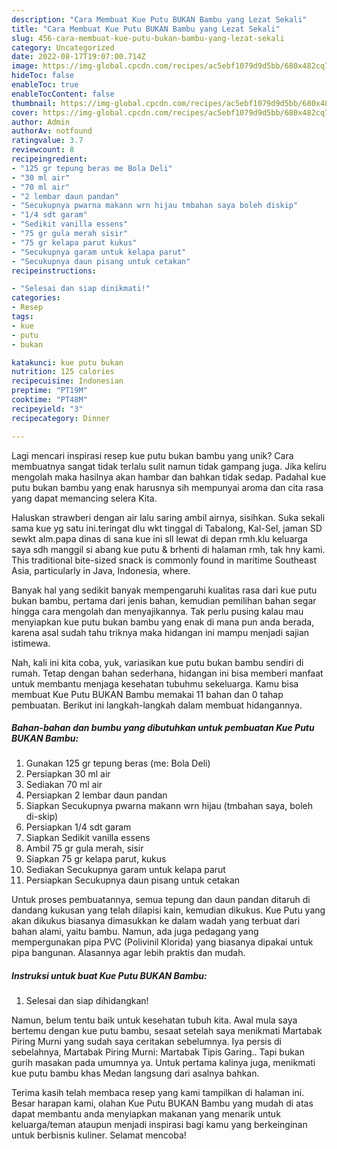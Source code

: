 ```yaml
---
description: "Cara Membuat Kue Putu BUKAN Bambu yang Lezat Sekali"
title: "Cara Membuat Kue Putu BUKAN Bambu yang Lezat Sekali"
slug: 456-cara-membuat-kue-putu-bukan-bambu-yang-lezat-sekali
category: Uncategorized
date: 2022-08-17T19:07:00.714Z
image: https://img-global.cpcdn.com/recipes/ac5ebf1079d9d5bb/680x482cq70/kue-putu-bukan-bambu-foto-resep-utama.jpg
hideToc: false
enableToc: true
enableTocContent: false
thumbnail: https://img-global.cpcdn.com/recipes/ac5ebf1079d9d5bb/680x482cq70/kue-putu-bukan-bambu-foto-resep-utama.jpg
cover: https://img-global.cpcdn.com/recipes/ac5ebf1079d9d5bb/680x482cq70/kue-putu-bukan-bambu-foto-resep-utama.jpg
author: Admin
authorAv: notfound
ratingvalue: 3.7
reviewcount: 8
recipeingredient:
- "125 gr tepung beras me Bola Deli"
- "30 ml air"
- "70 ml air"
- "2 lembar daun pandan"
- "Secukupnya pwarna makann wrn hijau tmbahan saya boleh diskip"
- "1/4 sdt garam"
- "Sedikit vanilla essens"
- "75 gr gula merah sisir"
- "75 gr kelapa parut kukus"
- "Secukupnya garam untuk kelapa parut"
- "Secukupnya daun pisang untuk cetakan"
recipeinstructions:

- "Selesai dan siap dinikmati!"
categories:
- Resep
tags:
- kue
- putu
- bukan

katakunci: kue putu bukan 
nutrition: 125 calories
recipecuisine: Indonesian
preptime: "PT19M"
cooktime: "PT48M"
recipeyield: "3"
recipecategory: Dinner

---
```





Lagi mencari inspirasi resep kue putu bukan bambu yang unik? Cara membuatnya sangat tidak terlalu sulit namun tidak gampang juga. Jika keliru mengolah maka hasilnya akan hambar dan bahkan tidak sedap. Padahal kue putu bukan bambu yang enak harusnya sih mempunyai aroma dan cita rasa yang dapat memancing selera Kita.





Haluskan strawberi dengan air lalu saring ambil airnya, sisihkan. Suka sekali sama kue yg satu ini.teringat dlu wkt tinggal di Tabalong, Kal-Sel, jaman SD sewkt alm.papa dinas di sana kue ini sll lewat di depan rmh.klu keluarga saya sdh manggil si abang kue putu &amp; brhenti di halaman rmh, tak hny kami. This traditional bite-sized snack is commonly found in maritime Southeast Asia, particularly in Java, Indonesia, where.

Banyak hal yang sedikit banyak mempengaruhi kualitas rasa dari kue putu bukan bambu, pertama dari jenis bahan, kemudian pemilihan bahan segar hingga cara mengolah dan menyajikannya. Tak perlu pusing kalau mau menyiapkan kue putu bukan bambu yang enak di mana pun anda berada, karena asal sudah tahu triknya maka hidangan ini mampu menjadi sajian istimewa.






Nah, kali ini kita coba, yuk, variasikan kue putu bukan bambu sendiri di rumah. Tetap dengan bahan sederhana, hidangan ini bisa memberi manfaat untuk membantu menjaga kesehatan tubuhmu sekeluarga. Kamu bisa membuat Kue Putu BUKAN Bambu memakai 11 bahan dan 0 tahap pembuatan. Berikut ini langkah-langkah dalam membuat hidangannya.

<!--inarticleads1-->

##### Bahan-bahan dan bumbu yang dibutuhkan untuk pembuatan Kue Putu BUKAN Bambu:

1. Gunakan 125 gr tepung beras (me: Bola Deli)
1. Persiapkan 30 ml air
1. Sediakan 70 ml air
1. Persiapkan 2 lembar daun pandan
1. Siapkan Secukupnya pwarna makann wrn hijau (tmbahan saya, boleh di-skip)
1. Persiapkan 1/4 sdt garam
1. Siapkan Sedikit vanilla essens
1. Ambil 75 gr gula merah, sisir
1. Siapkan 75 gr kelapa parut, kukus
1. Sediakan Secukupnya garam untuk kelapa parut
1. Persiapkan Secukupnya daun pisang untuk cetakan


Untuk proses pembuatannya, semua tepung dan daun pandan ditaruh di dandang kukusan yang telah dilapisi kain, kemudian dikukus. Kue Putu yang akan dikukus biasanya dimasukkan ke dalam wadah yang terbuat dari bahan alami, yaitu bambu. Namun, ada juga pedagang yang mempergunakan pipa PVC (Polivinil Klorida) yang biasanya dipakai untuk pipa bangunan. Alasannya agar lebih praktis dan mudah. 

<!--inarticleads2-->

##### Instruksi untuk buat Kue Putu BUKAN Bambu:


1. Selesai dan siap dihidangkan!

Namun, belum tentu baik untuk kesehatan tubuh kita. Awal mula saya bertemu dengan kue putu bambu, sesaat setelah saya menikmati Martabak Piring Murni yang sudah saya ceritakan sebelumnya. Iya persis di sebelahnya, Martabak Piring Murni: Martabak Tipis Garing.. Tapi bukan gurih masakan pada umumnya ya. Untuk pertama kalinya juga, menikmati kue putu bambu khas Medan langsung dari asalnya bahkan. 

Terima kasih telah membaca resep yang kami tampilkan di halaman ini. Besar harapan kami, olahan Kue Putu BUKAN Bambu yang mudah di atas dapat membantu anda menyiapkan makanan yang menarik untuk keluarga/teman ataupun menjadi inspirasi bagi kamu yang berkeinginan untuk berbisnis kuliner. Selamat mencoba!

